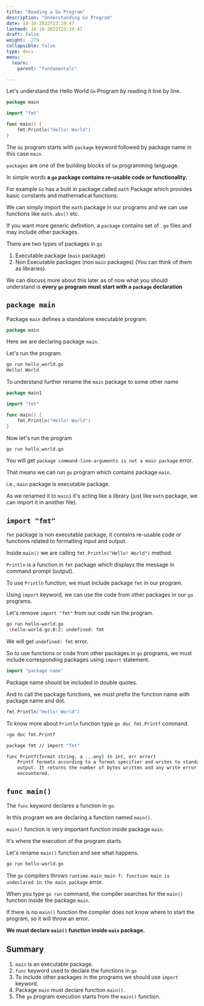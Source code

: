 ```yaml
---
title: "Reading a Go Program"
description: "Understanding Go Program"
date: 14-10-2022T23:19:47
lastmod: 14-10-2022T23:19:47
draft: false
weight: -279
collapsible: false
type: docs
menu:
  learn:
    parent: "fundamentals"

---
```


Let's understand the Hello World `Go` Program by reading it line by line.

```go
package main

import "fmt"

func main() {
    fmt.Println("Hello! World")
}
```

The `Go` program starts with `package` keyword followed by package name in this case `main`.

`packages` are one of the building blocks of `Go` programming language.

In simple words **a `go` package contains re-usable code or functionality.**

For example `Go` has a built in package called `math` Package which provides basic constants and mathematical functions.

We can simply import the `math` package in our programs and we can use functions like `math.abs()` etc. 

If you want more generic definition, a `package` contains set of `.go` files and may include other packages.

There are two types of packages in `go`

1. Executable package (`main` package)
2. Non Executable packages (non `main` packages) (You can think of them as libraries). 

We can discuss more about this later as of now what you should understand is **every `go` program must start with a `package` declaration**

## `package main`

Package `main` defines a standalone executable program. 

```go
package main
```
Here we are declaring package `main`. 

Let's run the program.

```bash
go run hello_world.go
Hello! World
```
To understand further rename the `main` package to some other name

```go
package main1

import "fmt"

func main() {
	fmt.Println("Hello! World")
}
```

Now let's run the program

```bash
go run hello_world.go
```

You will get `package command-line-arguments is not a main package` error. 

That means we can run `go` program which contains package `main`.

i.e., `main` package is executable package. 

As we renamed it to `main1` it's acting like a library (just like `math` package, we can import it in another file).

## `import "fmt"`

`fmt` package is non executable package, it contains re-usable code or functions related to formatting input and output.  

Inside `main()` we are calling `fmt.Println("Hello! World")` method. 

`Println` is a function in `fmt` package which displays the message in command prompt (output).

To use `Println` function, we must include package `fmt` in our program.

Using `import` keyword, we can use the code from other packages in our `go` programs. 

Let's remove `import "fmt"` from our code run the program.

```bash
go run hello-world.go
.\hello-world.go:8:2: undefined: fmt
```

We will get `undefined: fmt` error. 

So to use functions or code from other packages in `go` programs, we must include corresponding packages using `import` statement. 

```go
import "package name"
```

Package name should be included in double quotes. 

And to call the package functions, we must prefix the function name with package name and dot.

```go
fmt.Println("Hello! World")
```

To know more about `Println` function type `go doc fmt.Printf` command.

```bash
>go doc fmt.Printf

package fmt // import "fmt"

func Printf(format string, a ...any) (n int, err error)
    Printf formats according to a format specifier and writes to standard
    output. It returns the number of bytes written and any write error
    encountered.
```

## `func main()`

The `func` keyword declares a function in `go`. 

In this program we are declaring a function named `main()`.

`main()` function is very important function inside package `main`.

It's where the execution of the program starts.

Let's rename `main()` function and see what happens.

```bash
go run hello-world.go
```

The `go` compilers throws `runtime.main_main·f: function main is undeclared in the main package` error.

When you type `go run` command, the compiler searches for the `main()` function inside the package `main`.

If there is no `main()` function the compiler does not know where to start the program, so it will throw an error.

**We must declare `main()` function inside `main` package.**

## Summary

1. `main` is an executable package.
2. `func` keyword used to declare the functions in `go`
3. To include other packages in the programs we should use `import` keyword.
4. Package `main` must declare function `main()`.
5. The `go` program execution starts from the `main()` function.